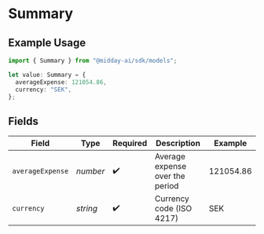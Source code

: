 # Summary

## Example Usage

```typescript
import { Summary } from "@midday-ai/sdk/models";

let value: Summary = {
  averageExpense: 121054.86,
  currency: "SEK",
};
```

## Fields

| Field                           | Type                            | Required                        | Description                     | Example                         |
| ------------------------------- | ------------------------------- | ------------------------------- | ------------------------------- | ------------------------------- |
| `averageExpense`                | *number*                        | :heavy_check_mark:              | Average expense over the period | 121054.86                       |
| `currency`                      | *string*                        | :heavy_check_mark:              | Currency code (ISO 4217)        | SEK                             |